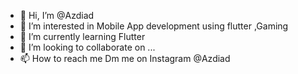 - 👋 Hi, I’m @Azdiad
- 👀 I’m interested in Mobile App development using flutter ,Gaming
- 🌱 I’m currently learning Flutter
- 💞️ I’m looking to collaborate on ...
- 📫 How to reach me Dm me on Instagram @Azdiad

<!---
Azdiad/Azdiad is a ✨ special ✨ repository because its `README.md` (this file) appears on your GitHub profile.
You can click the Preview link to take a look at your changes.
--->


